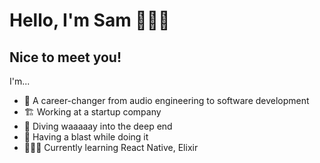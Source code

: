 # Hello, I'm Sam 👩🏻‍💻
## Nice to meet you!

I'm...

- 🌱 A career-changer from audio engineering to software development
- 🏗 Working at a startup company
- 🤿 Diving waaaaay into the deep end
- 🥳 Having a blast while doing it
- 👩🏻‍🏫 Currently learning React Native, Elixir

<!--
**sampita/sampita** is a ✨ _special_ ✨ repository because its `README.md` (this file) appears on your GitHub profile.

Here are some ideas to get you started:

- 🔭 I’m currently working on ...
- 🌱 I’m currently learning ...
- 👯 I’m looking to collaborate on ...
- 🤔 I’m looking for help with ...
- 💬 Ask me about ...
- 📫 How to reach me: ...
- 😄 Pronouns: ...
- ⚡ Fun fact: ...
-->
